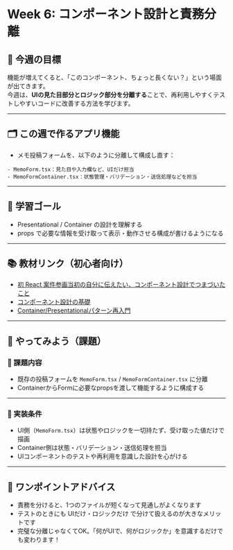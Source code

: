 # Week 6: コンポーネント設計と責務分離

## 🔰 今週の目標
機能が増えてくると、「このコンポーネント、ちょっと長くない？」という場面が出てきます。  
今週は、**UIの見た目部分とロジック部分を分離する**ことで、再利用しやすくテストしやすいコードに改善する方法を学びます。

---

## 🗂 この週で作るアプリ機能
- メモ投稿フォームを、以下のように分離して構成し直す：

```
- MemoForm.tsx：見た目や入力欄など、UIだけ担当
- MemoFormContainer.tsx：状態管理・バリデーション・送信処理などを担当
```

---

## 🎯 学習ゴール
- Presentational / Container の設計を理解する
- props で必要な情報を受け取って表示・動作させる構成が書けるようになる

---

## 📚 教材リンク（初心者向け）
- [初 React 案件参画当初の自分に伝えたい、コンポーネント設計でつまづいたこと](https://qiita.com/tmmhri/items/888ac2ba847ae4a95dfa)
- [コンポーネント設計の基礎](https://qiita.com/t-hsmt/items/7d0d2bd29e8647a0eec9)
- [Container/Presentationalパターン再入門](https://zenn.dev/buyselltech/articles/9460c75b7cd8d1)

---

## 📝 やってみよう（課題）

### 🔹 課題内容
- 既存の投稿フォームを `MemoForm.tsx` / `MemoFormContainer.tsx` に分離
- ContainerからFormに必要なpropsを渡して機能するように構成する

---

### 🔹 実装条件
- UI側（`MemoForm.tsx`）は状態やロジックを一切持たず、受け取った値だけで描画
- Container側は状態・バリデーション・送信処理を担当
- UIコンポーネントのテストや再利用を意識した設計を心がける

---

## 💬 ワンポイントアドバイス
- 責務を分けると、1つのファイルが短くなって見通しがよくなります
- テストのときにも UIだけ・ロジックだけ で分けて扱えるのが大きなメリットです
- 完璧な分離じゃなくてOK。「何がUIで、何がロジックか」を意識するだけでも変わります！
